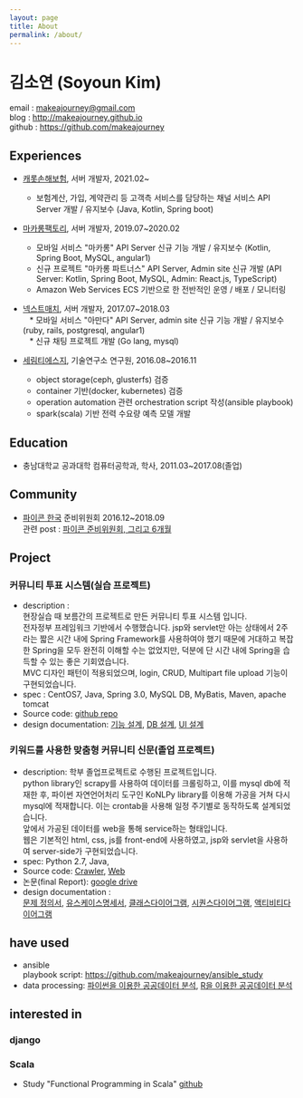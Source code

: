 ```yaml
---
layout: page
title: About
permalink: /about/
---
```


# 김소연 (Soyoun Kim)  

email : <makeajourney@gmail.com>  
blog : <http://makeajourney.github.io>  
github : <https://github.com/makeajourney>  

## Experiences  

- [캐롯손해보험](https://www.carrotins.com), 서버 개발자, 2021.02~
    * 보험계산, 가입, 계약관리 등 고객측 서비스를 담당하는 채널 서비스 API Server 개발 / 유지보수 (Java, Kotlin, Spring boot)

- [마카롱팩토리](https://mycle.co.kr/), 서버 개발자, 2019.07~2020.02
    * 모바일 서비스 "마카롱" API Server 신규 기능 개발 / 유지보수 (Kotlin, Spring Boot, MySQL, angular1)
    * 신규 프로젝트 "마카롱 파트너스" API Server, Admin site 신규 개발 (API Server: Kotlin, Spring Boot, MySQL, Admin: React.js, TypeScript)  
    * Amazon Web Services ECS 기반으로 한 전반적인 운영 / 배포 / 모니터링

- [넥스트매치](http://nextmatch.kr), 서버 개발자, 2017.07~2018.03  
    * 모바일 서비스 "아만다" API Server, admin site 신규 기능 개발 / 유지보수 (ruby, rails, postgresql, angular1)  
    * 신규 채팅 프로젝트 개발 (Go lang, mysql)  

- [세림티에스지](www.selim.co.kr), 기술연구소 연구원, 2016.08~2016.11  
    * object storage(ceph, glusterfs) 검증  
    * container 기반(docker, kubernetes) 검증  
    * operation automation 관련 orchestration script 작성(ansible playbook)  
    * spark(scala) 기반 전력 수요량 예측 모델 개발  


## Education

- 충남대학교 공과대학 컴퓨터공학과, 학사, 2011.03~2017.08(졸업)  


## Community  

- [파이콘 한국](https://www.pycon.kr) 준비위원회 2016.12~2018.09  
  관련 post : [파이콘 준비위원회, 그리고 6개월](http://blog.pycon.kr/2017/06/18/pycon-staff-retrospection)  


## Project  

### 커뮤니티 투표 시스템(실습 프로젝트)  

- description :  
    현장실습 때 보름간의 프로젝트로 만든 커뮤니티 투표 시스템 입니다.  
    전자정부 프레임워크 기반에서 수행했습니다. jsp와 servlet만 아는 상태에서 2주라는 짧은 시간 내에 Spring Framework를 사용하여야 했기 때문에 거대하고 복잡한 Spring을 모두 완전히 이해할 수는 없었지만, 덕분에 단 시간 내에 Spring을 습득할 수 있는 좋은 기회였습니다.  
    MVC 디자인 패턴이 적용되었으며, login, CRUD, Multipart file upload 기능이 구현되었습니다.  
- spec : CentOS7, Java, Spring 3.0, MySQL DB, MyBatis, Maven, apache tomcat  
- Source code: [github repo](https://github.com/makeajourney/vote)  
- design documentation:
  [기능 설계](https://drive.google.com/file/d/0B2OC1aS74bTTV1YwTkd5WmNPY28),
  [DB 설계](https://drive.google.com/file/d/0B2OC1aS74bTTa3hOTkNJZ09vVFU),
  [UI 설계](https://drive.google.com/file/d/0B2OC1aS74bTTa3JubHJjMkVjN1U)  

### 키워드를 사용한 맞춤형 커뮤니티 신문(졸업 프로젝트)  

- description:
    학부 졸업프로젝트로 수행된 프로젝트입니다.  
    python library인 scrapy를 사용하여 데이터를 크롤링하고, 이를 mysql db에 적재한 후, 파이썬 자연언어처리 도구인 KoNLPy library를 이용해 가공을 거쳐 다시 mysql에 적재합니다. 이는 crontab을 사용해 일정 주기별로 동작하도록 설계되었습니다.  
    앞에서 가공된 데이터를 web을 통해 service하는 형태입니다.  
    웹은 기본적인 html, css, js를 front-end에 사용하였고, jsp와 servlet을 사용하여 server-side가 구현되었습니다.  
- spec: Python 2.7, Java,  
- Source code: [Crawler](https://github.com/MJ-Youn/crawler), [Web](https://github.com/makeajourney/hub)  
- 논문(final Report): [google drive](https://drive.google.com/file/d/0B2OC1aS74bTTaWhZWndRbHZQeWs/view?usp=sharing)  
- design documentation :  
[문제 정의서](https://drive.google.com/open?id=0B2OC1aS74bTTWlhZNXk0UHRBZGs),
[유스케이스명세서](https://drive.google.com/open?id=0B2OC1aS74bTTWUxSTWd2ZlhLaFk),
[클래스다이어그램](https://drive.google.com/open?id=0B2OC1aS74bTTd1hvOFVEOWdoV00),
[시퀀스다이어그램](https://drive.google.com/open?id=0B2OC1aS74bTTSUZjVG1Rb3lIc0U),
[액티비티다이어그램](https://drive.google.com/open?id=0B2OC1aS74bTTbElmeHpkaklsMGc)

## have used  

- ansible  
  playbook script: <https://github.com/makeajourney/ansible_study>  
- data processing: [파이썬을 이용한 공공데이터 분석](https://drive.google.com/open?id=0B2OC1aS74bTTbzJJYm00QjJ0RzQ),  [R을 이용한 공공데이터 분석](https://drive.google.com/open?id=0B2OC1aS74bTTdDliMnhNUm9kb1U)  

## interested in  

### django  

### Scala  

- Study "Functional Programming in Scala" [github](https://github.com/kpug/fpis)  
